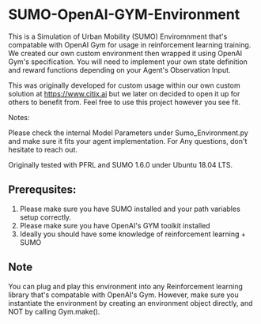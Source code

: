 # SUMO-OpenAI-GYM-Environment


This is a Simulation of Urban Mobility (SUMO) Enviromnment that's compatable with OpenAI Gym for usage in reinforcement learning training. We created our own custom environment then wrapped it using OpenAI Gym's specification.
You will need to implement your own state definition and reward functions depending on your Agent's Observation Input.

This was originally developed for custom usage within our own custom solution at https://www.citix.ai but we later on decided to open it up for others to benefit from.
Feel free to use this project however you see fit.

Notes:

Please check the internal Model Parameters under Sumo_Environment.py and make sure it fits your agent implementation. For Any questions, don't hesitate to reach out.


Originally tested with PFRL and SUMO 1.6.0 under Ubuntu 18.04 LTS.



## Prerequsites:

1) Please make sure you have SUMO installed and your path variables setup correctly.
2) Please make sure you have OpenAI's GYM toolkit installed
3) Ideally you should have some knowledge of reinforcement learning + SUMO


## Note
You can plug and play this environment into any Reinforcement learning library that's compatable with OpenAI's Gym. However, make sure you instantiate the environment by creating an environment object directly, and NOT by calling Gym.make().
